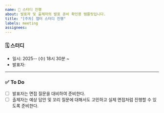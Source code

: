 ```yaml
---
name: 🎤 스터디 진행
about: 발표자 및 출제자의 발표 준비 확인용 템플릿입니다.
title: "[주차] 챕터 스터디 진행"
labels: meeting
assignees:
---
```


### 🗓️ 스터디
- 일시: 2025-- (수) 18시 30분 ~
- 발표자: 

---

### ✅ To Do
- [ ] 발표자는 면접 질문을 대비하여 준비한다.
- [ ] 출제자는 예상 답안 및 꼬리 질문에 대해서도 고민하고 실제 면접처럼 진행할 수 있도록 준비한다.
